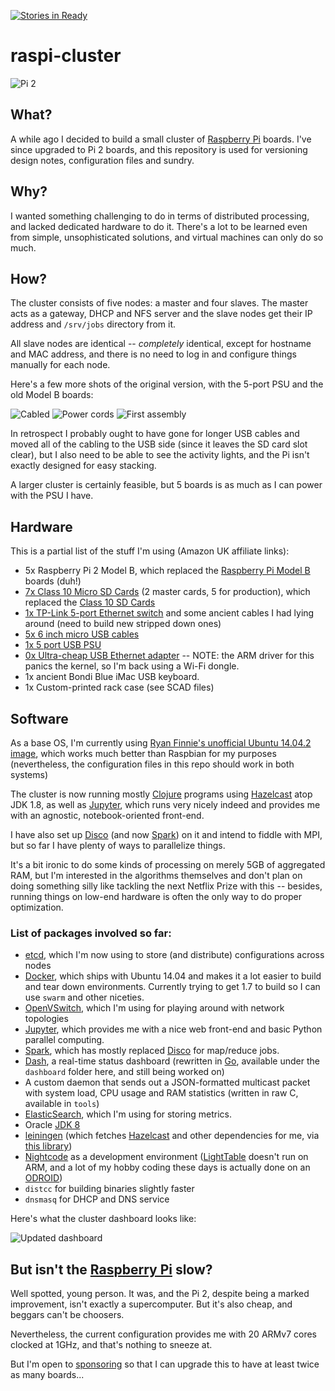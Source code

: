 [![Stories in Ready](https://badge.waffle.io/rcarmo/raspi-cluster.png?label=ready&title=Ready)](https://waffle.io/rcarmo/raspi-cluster)
# raspi-cluster

![Pi 2](https://raw.github.com/rcarmo/raspi-cluster/master/pics/pi2.jpg)

## What?

A while ago I decided to build a small cluster of [Raspberry Pi][rpi] boards. I've since upgraded to Pi 2 boards, and this repository is used for versioning design notes, configuration files and sundry.

## Why?

I wanted something challenging to do in terms of distributed processing, and lacked dedicated hardware to do it. There's a lot to be learned even from simple, unsophisticated solutions, and virtual machines can only do so much.

## How?

The cluster consists of five nodes: a master and four slaves. The master acts as a gateway, DHCP and NFS server and the slave nodes get their IP address and `/srv/jobs` directory from it.

All slave nodes are identical -- _completely_ identical, except for hostname and MAC address, and there is no need to log in and configure things manually for each node.

Here's a few more shots of the original version, with the 5-port PSU and the old Model B boards:

![Cabled](https://raw.github.com/rcarmo/raspi-cluster/master/pics/ethernet.jpg)
![Power cords](https://raw.github.com/rcarmo/raspi-cluster/master/pics/micro_usb.jpg)
![First assembly](https://raw.github.com/rcarmo/raspi-cluster/master/pics/first_assembly.jpg)

In retrospect I probably ought to have gone for longer USB cables and moved all of the cabling to the USB side (since it leaves the SD card slot clear), but I also need to be able to see the activity lights, and the Pi isn't exactly designed for easy stacking.

A larger cluster is certainly feasible, but 5 boards is as much as I can power with the PSU I have.

## Hardware

This is a partial list of the stuff I'm using (Amazon UK affiliate links):

* 5x Raspberry Pi 2 Model B, which replaced the [Raspberry Pi Model B](http://www.amazon.co.uk/Raspberry-Pi-Model-512MB-RAM/dp/B008PT4GGC/ref=as_li_tf_tl?ie=UTF8&tag=thtaofma-21&linkCode=as2&camp=1634&creative=6738) boards (duh!)
* [7x Class 10 Micro SD Cards](http://www.amazon.co.uk/gp/product/B0036V5DGG/ref=as_li_tf_tl?ie=UTF8&tag=thtaofma-21&linkCode=as2&camp=1634&creative=6738) (2 master cards, 5 for production), which replaced the [Class 10 SD Cards](http://www.amazon.co.uk/gp/product/B003VNKNEG/ref=as_li_tf_tl?ie=UTF8&tag=thtaofma-21&linkCode=as2&camp=1634&creative=6738)
* [1x TP-Link 5-port Ethernet switch](http://www.amazon.co.uk/TP-Link-TL-SF1005D-100Mbps-Unmanaged-Desktop/dp/B000FNFSPY/ref=as_li_tf_tl?ie=UTF8&tag=thtaofma-21&linkCode=as2&camp=1634&creative=6738) and some ancient cables I had lying around (need to build new stripped down ones)
* [5x 6 inch micro USB cables](http://www.amazon.co.uk/gp/product/B003YKX6WM/ref=as_li_tf_tl?ie=UTF8&tag=thtaofma-21&linkCode=as2&camp=1634&creative=6738)
* [1x 5 port USB PSU](http://www.amazon.co.uk/gp/product/B00EKDVGKQ/ref=as_li_tf_tl?ie=UTF8&tag=thtaofma-21&linkCode=as2&camp=1634&creative=6738)
* [0x Ultra-cheap USB Ethernet adapter](http://www.amazon.co.uk/gp/product/B009UOG3NU/ref=as_li_tf_tl?ie=UTF8&tag=thtaofma-21&linkCode=as2&camp=1634&creative=6738) -- NOTE: the ARM driver for this panics the kernel, so I'm back using a Wi-Fi dongle.
* 1x ancient Bondi Blue iMac USB keyboard.
* 1x Custom-printed rack case (see SCAD files)

## Software

As a base OS, I'm currently using [Ryan Finnie's unofficial Ubuntu 14.04.2 image][ub], which works much better than Raspbian for my purposes (nevertheless, the configuration files in this repo should work in both systems)

The cluster is now running mostly [Clojure][clj] programs using [Hazelcast][hz] atop JDK 1.8, as well as [Jupyter][jy], which runs very nicely indeed and provides me with an agnostic, notebook-oriented front-end.

I have also set up [Disco][dp] (and now [Spark][spark]) on it and intend to fiddle with MPI, but so far I have plenty of ways to parallelize things.

It's a bit ironic to do some kinds of processing on merely 5GB of aggregated RAM, but I'm interested in the algorithms themselves and don't plan on doing something silly like tackling the next Netflix Prize with this -- besides, running things on low-end hardware is often the only way to do proper optimization.

### List of packages involved so far:

* [etcd][etcd], which I'm now using to store (and distribute) configurations across nodes
* [Docker][do], which ships with Ubuntu 14.04 and makes it a lot easier to build and tear down environments. Currently trying to get 1.7 to build so I can use `swarm` and other niceties.
* [OpenVSwitch][ovs], which I'm using for playing around with network topologies
* [Jupyter][jy], which provides me with a nice web front-end and basic Python parallel computing.
* [Spark][spark], which has mostly replaced [Disco][dp] for map/reduce jobs.
* [Dash](https://github.com/rcarmo/dash), a real-time status dashboard (rewritten in [Go][golang], available under the `dashboard` folder here, and still being worked on)
* A custom daemon that sends out a JSON-formatted multicast packet with system load, CPU usage and RAM statistics (written in raw C, available in `tools`)
* [ElasticSearch](http://www.elasticsearch.org), which I'm using for storing metrics.
* Oracle [JDK 8](https://jdk8.java.net/download.html)
* [leiningen][lein] (which fetches [Hazelcast][hz] and other dependencies for me, via [this library][clj-hz])
* [Nightcode][nc] as a development environment ([LightTable][lt] doesn't run on ARM, and a lot of my hobby coding these days is actually done on an [ODROID][u2])
* `distcc` for building binaries slightly faster
* `dnsmasq` for DHCP and DNS service

Here's what the cluster dashboard looks like:

![Updated dashboard](https://raw.github.com/rcarmo/raspi-cluster/master/pics/dash.jpg)

## But isn't the [Raspberry Pi][rpi] slow?

Well spotted, young person. It was, and the Pi 2, despite being a marked improvement, isn't exactly a supercomputer. But it's also cheap, and beggars can't be choosers.

Nevertheless, the current configuration provides me with 20 ARMv7 cores clocked at 1GHz, and that's nothing to sneeze at.

But I'm open to [sponsoring][d] so that I can upgrade this to have at least twice as many boards...

[etcd]: https://github.com/coreos/etcd
[hz]: http://www.hazelcast.org
[rpi]: http://www.raspberrypi.org
[d]: http://the.taoofmac.com/space/site/Donate
[u2]: http://hardkernel.com/main/products/prdt_info.php?g_code=G135341370451
[u3]: http://hardkernel.com/main/products/prdt_info.php?g_code=G138733896281
[clj]: http://www.clojure.org
[hz]: http://www.hazlecast.org
[nc]: http://nightcode.info
[lt]: http://lighttable.com
[moebius]: http://moebiuslinux.sourceforge.net
[lein]: http://leiningen.org
[clj-hz]: https://github.com/rcarmo/clj-hazelcast
[dp]: http://discoproject.org
[golang]: http://www.golang.org
[spark]: http://spark.apache.org
[jy]: http://jupyter.org
[ub]: https://wiki.ubuntu.com/ARM/RaspberryPi
[do]: http://docker.io
[ovs]: http://openvswitch.org/
